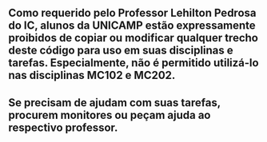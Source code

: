 ## Como requerido pelo Professor Lehilton Pedrosa do IC, alunos da UNICAMP estão expressamente proibidos de copiar ou modificar qualquer trecho deste código para uso em suas disciplinas e tarefas. Especialmente, não é permitido utilizá-lo nas disciplinas MC102 e MC202.
## Se precisam de ajudam com suas tarefas, procurem monitores ou peçam ajuda ao respectivo professor.
